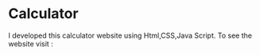 # Calculator
I developed this calculator website using Html,CSS,Java Script. To see the website visit : 
